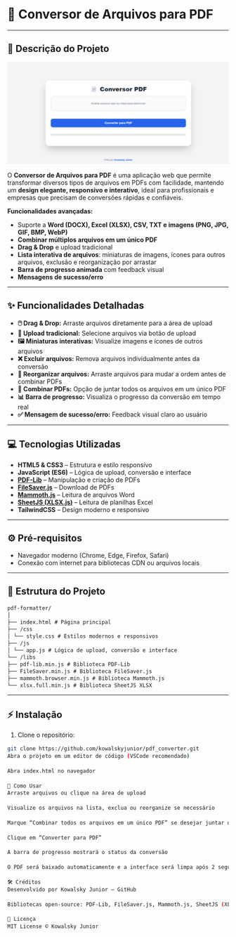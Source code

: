 # 📄 Conversor de Arquivos para PDF

---

## 📌 Descrição do Projeto

<p align="center">
  <img src="screenshots/conversor_pdf.png" alt="Tela Inicial do Conversor PDF">
</p>

O **Conversor de Arquivos para PDF** é uma aplicação web que permite transformar diversos tipos de arquivos em PDFs com facilidade, mantendo um **design elegante, responsivo e interativo**, ideal para profissionais e empresas que precisam de conversões rápidas e confiáveis.

**Funcionalidades avançadas:**

- Suporte a **Word (DOCX), Excel (XLSX), CSV, TXT e imagens (PNG, JPG, GIF, BMP, WebP)**  
- **Combinar múltiplos arquivos em um único PDF**  
- **Drag & Drop** e upload tradicional  
- **Lista interativa de arquivos**: miniaturas de imagens, ícones para outros arquivos, exclusão e reorganização por arrastar  
- **Barra de progresso animada** com feedback visual  
- **Mensagens de sucesso/erro**  

---

## ✨ Funcionalidades Detalhadas

- **🖱️ Drag & Drop:** Arraste arquivos diretamente para a área de upload  
- **📁 Upload tradicional:** Selecione arquivos via botão de upload  
- **🖼️ Miniaturas interativas:** Visualize imagens e ícones de outros arquivos  
- **❌ Excluir arquivos:** Remova arquivos individualmente antes da conversão  
- **🔄 Reorganizar arquivos:** Arraste arquivos para mudar a ordem antes de combinar PDFs  
- **📑 Combinar PDFs:** Opção de juntar todos os arquivos em um único PDF  
- **📊 Barra de progresso:** Visualiza o progresso da conversão em tempo real  
- **✅ Mensagem de sucesso/erro:** Feedback visual claro ao usuário  
                   
---

## 💻 Tecnologias Utilizadas

- **HTML5 & CSS3** – Estrutura e estilo responsivo  
- **JavaScript (ES6)** – Lógica de upload, conversão e interface  
- **[PDF-Lib](https://pdf-lib.js.org/)** – Manipulação e criação de PDFs  
- **[FileSaver.js](https://github.com/eligrey/FileSaver.js/)** – Download de PDFs  
- **[Mammoth.js](https://github.com/mwilliamson/mammoth.js)** – Leitura de arquivos Word  
- **[SheetJS (XLSX.js)](https://sheetjs.com/)** – Leitura de planilhas Excel  
- **TailwindCSS** – Design moderno e responsivo  

---

## ⚙️ Pré-requisitos

- Navegador moderno (Chrome, Edge, Firefox, Safari)  
- Conexão com internet para bibliotecas CDN ou arquivos locais  

---

## 📂 Estrutura do Projeto

```
pdf-formatter/
│
├── index.html # Página principal
├── /css
│ └── style.css # Estilos modernos e responsivos
├── /js
│ └── app.js # Lógica de upload, conversão e interface
└── /libs
├── pdf-lib.min.js # Biblioteca PDF-Lib
├── FileSaver.min.js # Biblioteca FileSaver.js
├── mammoth.browser.min.js # Biblioteca Mammoth.js
└── xlsx.full.min.js # Biblioteca SheetJS XLSX
```

---

## ⚡ Instalação

1. Clone o repositório:

```bash
git clone https://github.com/kowalskyjunior/pdf_converter.git
Abra o projeto em um editor de código (VSCode recomendado)

Abra index.html no navegador

🚀 Como Usar
Arraste arquivos ou clique na área de upload

Visualize os arquivos na lista, exclua ou reorganize se necessário

Marque “Combinar todos os arquivos em um único PDF” se desejar juntar os arquivos

Clique em “Converter para PDF”

A barra de progresso mostrará o status da conversão

O PDF será baixado automaticamente e a interface será limpa após 2 segundos

🛠️ Créditos
Desenvolvido por Kowalsky Junior – GitHub

Bibliotecas open-source: PDF-Lib, FileSaver.js, Mammoth.js, SheetJS (XLSX.js)

📜 Licença
MIT License © Kowalsky Junior